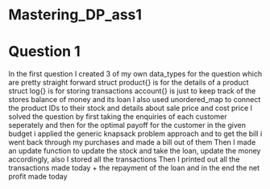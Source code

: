 # Mastering_DP_ass1


# Question 1
In the first question I created 3 of my own data_types for the question which are pretty straight forward
struct product{} is for the details of a product
struct log{} is for storing transactions
account{} is just to keep track of the stores balance of money and its loan
I also used unordered_map to connect the product IDs to their stock and details about sale price and cost price
I solved the question by first taking the enquiries of each customer seperately and then for the optimal payoff for the customer in the given budget i applied the generic knapsack problem approach and to get the bill i went back through my purchases and made a bill out of them 
Then I made an update function to update the stock and take the loan, update the money accordingly, also I stored all the transactions
Then I printed out all the transactions made today + the repayment of the loan and in the end the net profit made today
